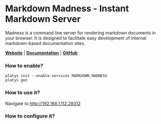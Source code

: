 # Markdown Madness - Instant Markdown Server

Madness is a command line server for rendering markdown documents in your browser. It is designed to facilitate easy development of internal markdown-based documentation sites.

**[Website](https://madness.dannyb.co/)** | **[Documentation](https://madness.dannyb.co/)** | **[GitHub](https://github.com/DannyBen/madness)**

### How to enable?

```
platys init --enable-services MARKDOWN_MADNESS
platys gen
```

### How to use it?

Navigate to <http://192.168.1.112:28312> 

### How to configure it?
